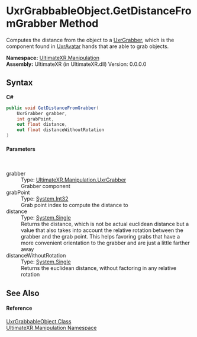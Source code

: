 # UxrGrabbableObject.GetDistanceFromGrabber Method 
 

Computes the distance from the object to a <a href="T_UltimateXR_Manipulation_UxrGrabber">UxrGrabber</a>, which is the component found in <a href="T_UltimateXR_Avatar_UxrAvatar">UxrAvatar</a> hands that are able to grab objects.

**Namespace:**&nbsp;<a href="N_UltimateXR_Manipulation">UltimateXR.Manipulation</a><br />**Assembly:**&nbsp;UltimateXR (in UltimateXR.dll) Version: 0.0.0.0

## Syntax

**C#**<br />
``` C#
public void GetDistanceFromGrabber(
	UxrGrabber grabber,
	int grabPoint,
	out float distance,
	out float distanceWithoutRotation
)
```


#### Parameters
&nbsp;<dl><dt>grabber</dt><dd>Type: <a href="T_UltimateXR_Manipulation_UxrGrabber">UltimateXR.Manipulation.UxrGrabber</a><br />Grabber component</dd><dt>grabPoint</dt><dd>Type: <a href="https://docs.microsoft.com/dotnet/api/system.int32" target="_blank" rel="noopener noreferrer">System.Int32</a><br />Grab point index to compute the distance to</dd><dt>distance</dt><dd>Type: <a href="https://docs.microsoft.com/dotnet/api/system.single" target="_blank" rel="noopener noreferrer">System.Single</a><br />Returns the distance, which is not be actual euclidean distance but a value that also takes into account the relative rotation between the grabber and the grab point. This helps favoring grabs that have a more convenient orientation to the grabber and are just a little farther away</dd><dt>distanceWithoutRotation</dt><dd>Type: <a href="https://docs.microsoft.com/dotnet/api/system.single" target="_blank" rel="noopener noreferrer">System.Single</a><br />Returns the euclidean distance, without factoring in any relative rotation</dd></dl>

## See Also


#### Reference
<a href="T_UltimateXR_Manipulation_UxrGrabbableObject">UxrGrabbableObject Class</a><br /><a href="N_UltimateXR_Manipulation">UltimateXR.Manipulation Namespace</a><br />